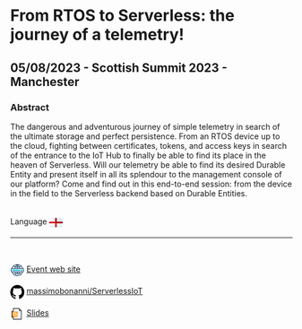 # From RTOS to Serverless: the journey of a telemetry!
##  05/08/2023 - Scottish Summit 2023 - Manchester
### Abstract 
The dangerous and adventurous journey of simple telemetry in search of the ultimate storage and perfect persistence. From an RTOS device up to the cloud, fighting between certificates, tokens, and access keys in search of the entrance to the IoT Hub to finally be able to find its place in the heaven of Serverless. Will our telemetry be able to find its desired Durable Entity and present itself in all its splendour to the management console of our platform? Come and find out in this end-to-end session: from the device in the field to the Serverless backend based on Durable Entities.

<br/>
Language <img width="25" src="https://raw.githubusercontent.com/massimobonanni/massimobonanni/master/images/flagengland.svg" style="vertical-align:middle">

<br/>

---

<br/>
<p>
<img width="25" src="https://raw.githubusercontent.com/massimobonanni/massimobonanni/master/images/eventwebsite.svg" style="vertical-align:middle"> 
<a href="https://www.scottishsummit.com/Previous-Event/?id=8e50d20d-8574-ed11-81ac-0022481b53bf">Event web site</a>
</p>

<p>
<img width="25" src="https://raw.githubusercontent.com/massimobonanni/massimobonanni/master/images/github.svg" style="vertical-align:middle"> 
<a href="https://github.com/massimobonanni/ServerlessIoT" target="_blank">massimobonanni/ServerlessIoT</a>
</p>

<p>
<img width="25" src="https://raw.githubusercontent.com/massimobonanni/massimobonanni/master/images/slides.svg" style="vertical-align:middle"> 
<a href="https://raw.githubusercontent.com/massimobonanni/massimobonanni/master/slides/20230805.pdf">Slides</a>
</p>
